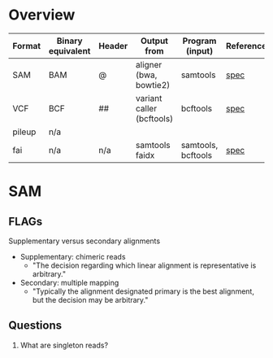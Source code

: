 # Overview

| Format | Binary equivalent | Header | Output from               | Program (input)    | References                                               |
|--------|-------------------|--------|---------------------------|--------------------|----------------------------------------------------------|
| SAM    | BAM               | @      | aligner (bwa, bowtie2)    | samtools           | [spec](https://samtools.github.io/hts-specs/SAMv1.pdf)   |
| VCF    | BCF               | \#\#   | variant caller (bcftools) | bcftools           | [spec](https://samtools.github.io/hts-specs/VCFv4.2.pdf) |
| pileup | n/a               |        |                           |                    |                                                          |
| fai    | n/a               | n/a    | samtools faidx            | samtools, bcftools | [spec](http://www.htslib.org/doc/faidx.html)             |


# SAM

## FLAGs
Supplementary versus secondary alignments
- Supplementary: chimeric reads
  - "The decision regarding which linear alignment is representative is arbitrary."
- Secondary: multiple mapping
  - "Typically the alignment designated primary is the best alignment, but the decision may be arbitrary."

## Questions
1. What are singleton reads?
